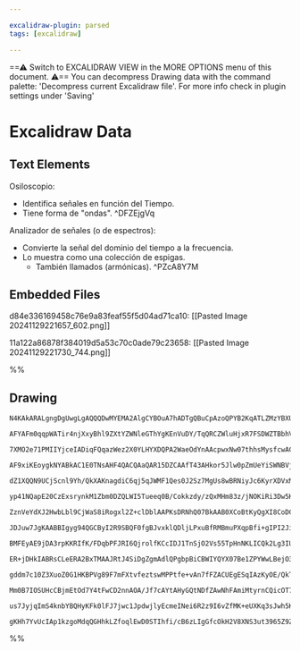 ```yaml
---

excalidraw-plugin: parsed
tags: [excalidraw]

---
```

==⚠  Switch to EXCALIDRAW VIEW in the MORE OPTIONS menu of this document. ⚠== You can decompress Drawing data with the command palette: 'Decompress current Excalidraw file'. For more info check in plugin settings under 'Saving'


# Excalidraw Data
## Text Elements
Osiloscopio:
- Identifica señales en función del
Tiempo.
- Tiene forma de "ondas". ^DFZEjgVq

Analizador de señales (o de espectros):
- Convierte la señal del dominio del tiempo
a la frecuencia.
- Lo muestra como una colección de espigas.
    - También llamados (armónicas). ^PZcA8Y7M

## Embedded Files
d84e336169458c76e9a83feaf55f5d04ad71ca10: [[Pasted Image 20241129221657_602.png]]

11a122a86878f384019d5a53c70c0ade79c23658: [[Pasted Image 20241129221730_744.png]]

%%
## Drawing
```compressed-json
N4KAkARALgngDgUwgLgAQQQDwMYEMA2AlgCYBOuA7hADTgQBuCpAzoQPYB2KqATLZMzYBXUtiRoIACyhQ4zZAHoFAc0JRJQgEYA6bGwC2CgF7N6hbEcK4OCtptbErHALRY8RMpWdx8Q1TdIEfARcZgRmBShcZQUebQA2bR4aOiCEfQQOKGZuAG1wMFAwYogSbggARgAGAEkjHiNJACFiAA0ATWZRADUKAFUARUIAdiR+EthEcsJ9aLGCyExuZwBm

AFYAFm0qqpWATir4njXxyBhl9ZXtYZWNleGThYgKEnVuDY/TqQRCZWluHjxR7FSDWZTBbhVL7MKCkNgAawQAGE2Pg2KRyrDrMw4LhAlkUiCIJpcNh4co4UIOMQUWiMRIsRwcXjMlBCSUAGaEfD4ADKsAhEkEHnZAlhCIQAHVXpIAdDxYj+TBBehhWUvpS/hxwjk0BUvmxcdg1Oc9TsvhThHAasRdahcgBdL4c8gZG3cDhCHlfQjUrDlXBVUUQSnU

7XMO2e71PMIIYjceIADiqFQqazWez2X0YLHYXDQPA2WaeOdYnAAcpwxNw07thhsMysfcwACJpKBx7gcghhL6aYTUgCiwQyWUjXvwXyEcGIuA78b1Nx4ew2VR4+w2qa+RA48I9E+3bDJnbQ3fwvZjUSgQjtEEQ1N9ymDXOC7okxETGwQKxW8Qq8RXNZE2wYZ4gQPZcETFYORCDl0zg4gqg2XBiGGCo8GqYNmHccR7QWMB9XwioFidJ5sDhOB9x5Ao

AF9xiKEoygkNYABkAC1E0TNsAHF4QACQAaQAR15DZCAAfT43AHkor5Jlw0pZmUeYiSWNBVjWOI7h4XYKmOL5TVQZxhj2BIqj2RN4hWHhEz04ESheYg3jQD4riTHSVjsr5JB+P42QLYZhm0FYU0BPY1k8/SnjBFUoUvOFEVpdFMXIJlcXxNk+1JclQxpVFkoZVLmQy59uT5AUFLVeN5QSqUZTleKJSVFUICq4NNUkcM7UIolDVJE0a3NJ5LWnG07U

dZ1XQQN9UCjScnl9Yh/QkXAKnagdiC6qj5qJWMF1Qes0J2Sz7MgUs8wBRNiyJc6KyrXDVxMtdhh4HrGNbdsT1QM8LyJfsqWIYd0lZcdoyJadZ3nGslxXNcPkzJsnh3Pc0Dmw9j32n6EHlOcb3Ke9HA4J9nW5ab9sqCpVp4HhIKTYZEw5FZPxTPZiDWXAIpAqpsCqFCEBM7B1yBRMsJwvIiNOAiSK+cjDW22j6IW8mWwAMTYwcACtlG6ITg3kzEsE

yp41NQapE20CzExsrynkM1Zbm0DZQLWI5Tueeq0B/Cokkzdy/zQxMHm83z/jNOKiRi3Dw5KGFaqS+l0AAYgqBAU5T4MSTJEbqXjlLsXS1lSp5ZrKtRdVGsRaUnNlAsaqairyjajVhC1HUawNI0BrDi1KWtW08lIokXVwN19rRha/RNiBcGSZuAa21GDxjBAvrTQKqnpnTrpKW781NvZEZupgyw4SsOGrPVtMtnThmbNtgih08e2xp5/qHEcQe2qc

ZznVeYdXJ2HwbLbl9CjWaS8iRogxl2Z+clDblAAPKsDRNhQ07BkAAB0XCoBtKyQgXI8CoDCAAR4IOEVAmRvpUmNAAZ44KgJa+AsEABVCDpDgGwbQWDnCoFYZkBA310SzAYQIjBEBOCzmYGI7Q7VKDMPgRIJB3I2CoLgOg7hOClpZHweYXARCECkOCMwCh9COTUMIHQkRTCOB8P0Bwrh2C+HakEaQYRS1UBiIkaEaRz5OBQF5IQIwuEdLOj8SrEe3

JDJuw7JgKAABBIgyg94QGCByI2R9SBQF0fgBJvxklQDljLPxuBfRMBmuPXqpBfi+gIPI2JiDkEqL0GotgmDsG4O0QQvRJCyHGMoWY8+Fj6GMJYWwuxnCNFOIERyIRej3GeOpN4iAMivi4CEAUgASuEQJuFYRCBfpA0pfEQ7+VNkkNYCsCgMUgExdAAAFNi2A4mJnaMMAAsnreACkYnpJKCbaoiRUx7CTJmTcq5XYGWWPELYVQrqfnuG7RyzlUAbE

BMFEyAE9jDA3rpKKRIfK/FDqbPFJRI6QjrolfKCcIDJ1TnSjO2Vs55TpHnNKLICQk2Lg3IUZdqoVzqtXBqu0FQIBLo3Xl60/CdTbnqDu/VYCDWjpAEafdxqD05FNcpEDGKTwDCsSVYYZXgLBjHFe+1XrU0/BUe4t8SzHwumgNY1Rsz2ruufXCBwrL01XG9G5H0H5fSxn2DaQNRzZAHt/SGf9rKwydsuRMbtkZfyRkeREmNYFPB+eUOJHACCBJQui

ER+jDHkIABRsCLeERA2BxTMAAJRtJ4SiDgZgmAdlQPgbpBiCBWIYQYX07Be1ZPYWwLBejO3fUCNgfZgzcAOJ4SxCt+h9mxz0XofQFaqRrtRAgbAtDhkCKrb8UIDjUBnqMrwkemhCAAEv6E8hHgW4xpa8T6Dobo+tKynjkAoHU05EAc15qMAW0gRaelGNQOWytOJd21obRo5trbMkCIneB3txB+0cEHYw1Aw7xljo7Xol0u6Z3GjnRoxdqBl3hCxK

gddm7c10Z3XuoZ0G1HKBPVg89F7mFXtvfeztswMPPtfe+vAn7fFZACUEgESqIAzKyOE/QkTuDRMNrkpJ5RUm/LOm27JGn8mFLIsU0ppAtUmsgOiapub8B/uzTZ/NGHQPuPA2Wit7iq2wbhPWxtqBENsOQ4R4tPacMYeU1h9zQRcNjI4QRidxHp2ZDI/O1AlHqOrqYxu1AW6mPBBY5YjzOJj3MFPeenhvH9DXrvR2wTT7IOiaw+JutX6I7rLYFs1g

Mm0B7IOSUHcCBjmEtOd7Y4tFwCD2nnAOA/Jf7cAYtAHyGQtNDfZAwNhFAmiMtyrnCQicOT7YO6t6dpAMo1A7PofkccqXlFpWnFSkBjunfO5trO23ruFXzuy35EBHusjO+kFWZUxU8pFOMH7IgnvpEuxKKuyK+AFHBydv753oeKm5aqCVYPftZH+/oDZLdpURnbgj7HUBccIM7gq7uJOIfI4B2EiJ+AolY9pzj87Ks/HSeCdHRHkP9B/oM1phAaSj

us7JyjqImS4knbYBQHyKFk0lFJ7jwc1JpdwjlyEcmeINei6R2z9I6vZfMK+eUXKq3sJwh5K0bgP54hg8t6ifA7RVPxCqAkD4EUbYlCMGwAwc2SwEH2TWS5Suxe4/x/PI1IYNqrYpCQLnsmwfx+IPyBAlFHXJ6qcQN5bAlqq9wJoYI6bzy9YgCnnbqBrkQCaKicmpBlAklLa9W+vAKit5b9QVA7u1h1uDFs5QXo8Rm8b7gZvIUu/rihLwCf3ftC94

gKHh7YvUcIAp1kzgoMdqQGHhkLZfoqlEwD0STIhfi/cB6zLIgGfcOkH2V8XNS3ut3965Z9Z/WL8v6X+IzQGtYPMF5FzTgFz3z1zSL0DQzVJRrUIEYGYT93wGPwmFNyFDSGgM4GDGnRhAMBNymEXgsxSVTQgNL23FCHiWgNgPgPlmKBonADojoBfHCDmxoJoiAA==
```
%%